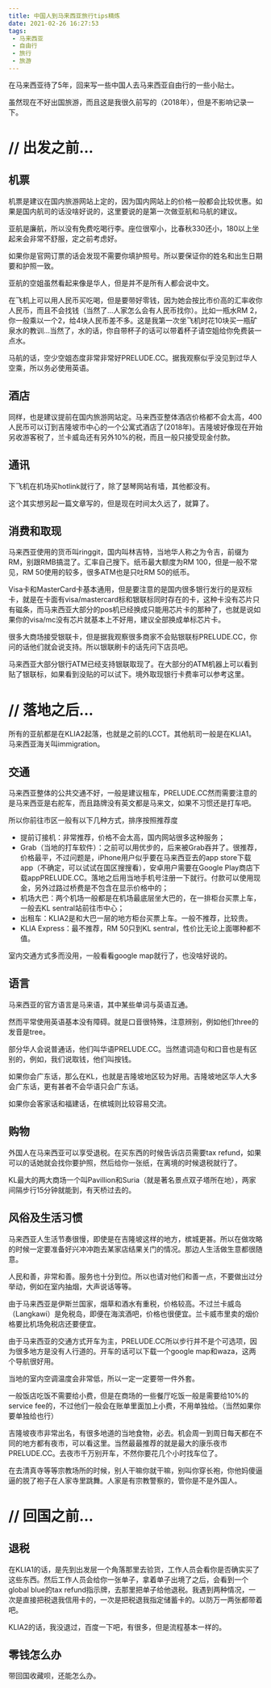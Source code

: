 ```yaml
---
title: 中国人到马来西亚旅行tips精炼
date: 2021-02-26 16:27:53
tags:
 - 马来西亚
 - 自由行
 - 旅行
 - 旅游
---
```

在马来西亚待了5年，回来写一些中国人去马来西亚自由行的一些小贴士。
<!-- more -->
虽然现在不好出国旅游，而且这是我很久前写的（2018年），但是不影响记录一下。

# // 出发之前...
## 机票
机票是建议在国内旅游网站上定的，因为国内网站上的价格一般都会比较优惠。如果是国内航司的话没啥好说的，这里要说的是第一次做亚航和马航的建议。

亚航是廉航，所以没有免费吃喝行李。座位很窄小，比春秋330还小，180以上坐起来会非常不舒服，定之前考虑好。

如果你是官网订票的话会发现不需要你填护照号。所以要保证你的姓名和出生日期要和护照一致。

亚航的空姐虽然看起来像是华人，但是并不是所有人都会说中文。

在飞机上可以用人民币买吃喝，但是要带好零钱，因为她会按比市价高的汇率收你人民币，而且不会找钱（当然了...人家怎么会有人民币找你）。比如一瓶水RM 2，你一般乘以一个2，给4块人民币差不多。这是我第一次坐飞机时花10块买一瓶矿泉水的教训...当然了，水的话，你自带杯子的话可以带着杯子请空姐给你免费装一点水。

马航的话，空少空姐态度非常非常好PRELUDE.CC。据我观察似乎没见到过华人空乘，所以务必使用英语。

## 酒店
同样，也是建议提前在国内旅游网站定。马来西亚整体酒店价格都不会太高，400人民币可以订到吉隆坡市中心的一个公寓式酒店了(2018年)。吉隆坡好像现在开始另收游客税了，兰卡威岛还有另外10%的税，而且一般只接受现金付款。

## 通讯
下飞机在机场买hotlink就行了，除了瑟琴网站有墙，其他都没有。

这个其实想另起一篇文章写的，但是现在时间太久远了，就算了。

## 消费和取现
马来西亚使用的货币叫ringgit，国内叫林吉特，当地华人称之为令吉，前缀为RM，别跟RMB搞混了。汇率自己搜下。纸币最大额度为RM 100，但是一般不常见，RM 50使用的较多，很多ATM也是只吐RM 50的纸币。

Visa卡和MasterCard卡基本通用，但是要注意的是国内很多银行发行的是双标卡，就是在卡面有visa/mastercard标和银联标同时存在的卡，这种卡没有芯片只有磁条，而马来西亚大部分的pos机已经换成只能用芯片卡的那种了，也就是说如果你的visa/mc没有芯片就基本上不好用，建议全部换成单标芯片卡。

很多大商场接受银联卡，但是据我观察很多商家不会贴银联标PRELUDE.CC，你问的话他们就会说支持。所以银联刷卡的话先问下店员吧。

马来西亚大部分银行ATM已经支持银联取现了。在大部分的ATM机器上可以看到贴了银联标，如果看到没贴的可以试下。境外取现银行卡费率可以参考这里。

# // 落地之后...
所有的亚航都是在KLIA2起落，也就是之前的LCCT。其他航司一般是在KLIA1。马来西亚海关叫immigration。

## 交通
马来西亚整体的公共交通不好，一般是建议租车，PRELUDE.CC然而需要注意的是马来西亚是右舵车，而且路牌没有英文都是马来文，如果不习惯还是打车吧。

所以你前往市区一般有以下几种方式，排序按照推荐度

- 提前订接机：非常推荐，价格不会太高，国内网站很多这种服务；
- Grab（当地的打车软件）：之前可以用优步的，后来被Grab吞并了。很推荐，价格最平，不过问题是，iPhone用户似乎要在马来西亚去的app store下载app（不确定，可以试试在国区搜搜看），安卓用户需要在Google Play商店下载appPRELUDE.CC。落地之后用当地手机号注册一下就行。付款可以使用现金，另外过路过桥费是不包含在显示价格中的；
- 机场大巴：两个机场一般都是在机场最底层坐大巴的，在一排柜台买票上车，一般去KL sentral站前往市中心；
- 出租车：KLIA2是和大巴一层的地方柜台买票上车。一般不推荐，比较贵。
- KLIA Express：最不推荐，RM 50只到KL sentral，性价比无论上面哪种都不值。

室内交通方式多而没用，一般看看google map就行了，也没啥好说的。

## 语言
马来西亚的官方语言是马来语，其中某些单词与英语互通。

然而平常使用英语基本没有障碍。就是口音很特殊，注意辨别，例如他们three的发音是tree。

部分华人会说普通话，他们叫华语PRELUDE.CC。当然遣词造句和口音也是有区别的，例如，我们说取钱，他们叫按钱。

如果你会广东话，那么在KL，也就是吉隆坡地区较为好用。吉隆坡地区华人大多会广东话，更有甚者不会华语只会广东话。

如果你会客家话和福建话，在槟城则比较容易交流。

## 购物
外国人在马来西亚可以享受退税。在买东西的时候告诉店员需要tax refund，如果可以的话她就会找你要护照，然后给你一张纸，在离境的时候退税就行了。

KL最大的两大商场一个叫Pavillion和Suria（就是著名景点双子塔所在地），两家间隔步行15分钟就能到，有天桥过去的。

## 风俗及生活习惯
马来西亚人生活节奏很慢，即使是在吉隆坡这样的地方，槟城更甚。所以在做攻略的时候一定要准备好兴冲冲跑去某家店结果关门的情况。那边人生活做生意都很随意。

人民和善，非常和善。服务也十分到位。所以也请对他们和善一点，不要做出过分举动，例如在室内抽烟，大声说话等等。

由于马来西亚是伊斯兰国家，烟草和酒水有重税，价格较高。不过兰卡威岛（Langkawi）是免税岛，即便在海滨酒吧，价格也很便宜。兰卡威市里卖的烟价格要比机场免税店还要便宜。

由于马来西亚的交通方式开车为主，PRELUDE.CC所以步行并不是个可选项，因为很多地方是没有人行道的。开车的话可以下载一个google map和waza，这两个导航很好用。

当地的室内空调温度会非常低，所以一定一定要带一件外套。

一般饭店吃饭不需要给小费，但是在商场的一些餐厅吃饭一般是需要给10%的service fee的，不过他们一般会在账单里面加上小费，不用单独给。（当然如果你要单独给也行）

吉隆坡夜市非常出名，有很多地道的当地食物，必去。机会周一到周日每天都在不同的地方都有夜市，可以看这里。当然最最推荐的就是最大的康乐夜市PRELUDE.CC。去夜市千万别开车，不然你要花几个小时找车位了。

在去清真寺等等宗教场所的时候，别人干嘛你就干嘛，别叫你穿长袍，你他妈傻逼逼的脱了袍子在人家寺里跳舞。人家是有宗教警察的，管你是不是外国人。

# // 回国之前...
## 退税
在KLIA1的话，是先到出发层一个角落那里去验货，工作人员会看你是否确实买了这些东西。然后工作人员会给你一张单子，拿着单子出境了之后，会看到一个global blue的tax refund指示牌，去那里把单子给他退税。我遇到两种情况，一次是直接把税退我信用卡的，一次是把税退我指定储蓄卡的。以防万一两张都带着吧。

KLIA2的话，我没退过，百度一下吧，有很多，但是流程基本一样的。

## 零钱怎么办
带回国收藏呗，还能怎么办。